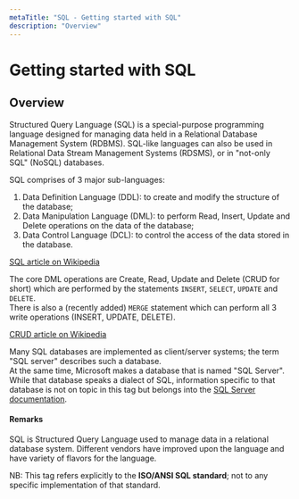 ```yaml
---
metaTitle: "SQL - Getting started with SQL"
description: "Overview"
---
```


# Getting started with SQL



## Overview


Structured Query Language (SQL) is a special-purpose programming language designed for managing data held in a Relational Database Management System (RDBMS).
SQL-like languages can also be used in Relational Data Stream Management Systems (RDSMS), or in "not-only SQL" (NoSQL) databases.

SQL comprises of 3 major sub-languages:

1. Data Definition Language (DDL): to create and modify the structure of the database;
1. Data Manipulation Language (DML): to perform Read, Insert, Update and Delete operations on the data of the database;
1. Data Control Language (DCL): to control the access of the data stored in the database.

[SQL article on Wikipedia](https://en.wikipedia.org/wiki/SQL)

The core DML operations are Create, Read, Update and Delete (CRUD for short) which are performed by the statements `INSERT`, `SELECT`, `UPDATE` and `DELETE`.<br />
There is also a (recently added) `MERGE` statement which can perform all 3 write operations (INSERT, UPDATE, DELETE).

[CRUD article on Wikipedia](https://en.wikipedia.org/wiki/Create,_read,_update_and_delete)

Many SQL databases are implemented as client/server systems; the term "SQL server" describes such a database.<br />
At the same time, Microsoft makes a database that is named "SQL Server". While that database speaks a dialect of SQL, information specific to that database is not on topic in this tag but belongs into the [SQL Server documentation](http://stackoverflow.com/documentation/sql-server).



#### Remarks


SQL is Structured Query Language used to manage data in a relational database system.
Different vendors have improved upon the language and have variety of flavors for the language.

NB: This tag refers explicitly to the **ISO/ANSI SQL standard**; not to any specific implementation of that standard.

